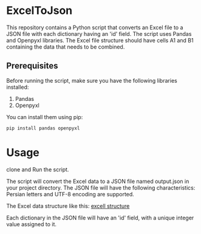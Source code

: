 # ExcelToJson

This repository contains a Python script that converts an Excel file to a JSON file with each dictionary having an 'id' field. The script uses Pandas and Openpyxl libraries. The Excel file structure should have cells A1 and B1 containing the data that needs to be combined.

## Prerequisites

Before running the script, make sure you have the following libraries installed:

1. Pandas
2. Openpyxl


You can install them using pip:
```bash
pip install pandas openpyxl

```

# Usage

clone and Run the script.


The script will convert the Excel data to a JSON file named output.json in your project directory. The JSON file will have the following characteristics:
Persian letters and UTF-8 encoding are supported.

The Excel data structure like this:
[excell structure](Screenshot.png "Optional tooltip")

Each dictionary in the JSON file will have an 'id' field, with a unique integer value assigned to it.